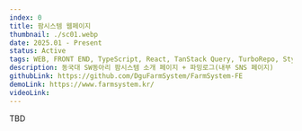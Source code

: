 ```yaml
---
index: 0
title: 팜시스템 웹페이지 
thumbnail: ./sc01.webp
date: 2025.01 - Present
status: Active
tags: WEB, FRONT END, TypeScript, React, TanStack Query, TurboRepo, Styled-Components
description: 동국대 SW동아리 팜시스템 소개 페이지 + 파밍로그(내부 SNS 페이지) 
githubLink: https://github.com/DguFarmSystem/FarmSystem-FE
demoLink: https://www.farmsystem.kr/
videoLink: 
---
```


TBD
